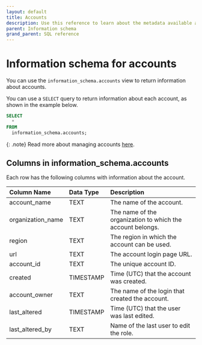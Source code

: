 ```yaml
---
layout: default
title: Accounts
description: Use this reference to learn about the metadata available about accounts using the information schema.
parent: Information schema
grand_parent: SQL reference
---
```


# Information schema for accounts
You can use the `information_schema.accounts` view to return information about accounts. 

You can use a `SELECT` query to return information about each account, as shown in the example below.

```sql
SELECT
  *
FROM
  information_schema.accounts;
```

{: .note}
Read more about managing accounts [here](../../Guides/managing-your-organization/managing-accounts.md).

## Columns in information_schema.accounts

Each row has the following columns with information about the account.

| Column Name     | Data Type | Description                                                     |
|:----------------|:----------|:----------------------------------------------------------------|
| account_name    | TEXT      | The name of the account.                                        |
| organization_name | TEXT      | The name of the organization to which the account belongs. |
| region    | TEXT      | The region in which the account can be used. |
| url    | TEXT      | The account login page URL.                                       |
| account_id         | TEXT | The unique account ID.                                   |
| created    | TIMESTAMP   | Time (UTC) that the account was created.               |
| account_owner   | TEXT | The name of the login that created the account.   |
| last_altered  | TIMESTAMP | Time (UTC) that the user was last edited. |
| last_altered_by | TEXT      | Name of the last user to edit the role. |

